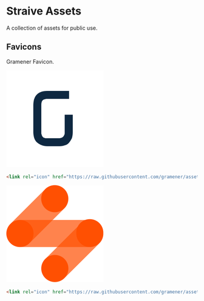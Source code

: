 # Straive Assets

A collection of assets for public use.

## Favicons

Gramener Favicon.

<img src="gramener-favicon.svg" width="256" alt="Gramener Favicon">

```html
<link rel="icon" href="https://raw.githubusercontent.com/gramener/assets/main/gramener-favicon.svg">`
```

<img src="straive-favicon.svg" width="256" alt="Straive Favicon">

```html
<link rel="icon" href="https://raw.githubusercontent.com/gramener/assets/main/straive-favicon.svg">`
```
